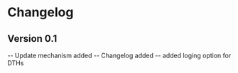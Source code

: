 # Changelog
## Version 0.1
-- Update mechanism added
-- Changelog added
-- added loging option for DTHs